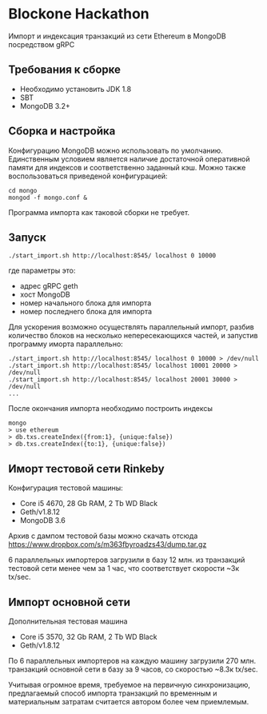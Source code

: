 # Blockone Hackathon

Импорт и индексация транзакций из сети Ethereum в MongoDB посредством gRPC

## Требования к сборке
* Необходимо установить JDK 1.8
* SBT
* MongoDB 3.2+

## Сборка и настройка
Конфигурацию MongoDB можно использовать по умолчанию. 
Единственным условием является наличие достаточной оперативной памяти для индексов и соответственно заданный кэш.
Можно также воспользоваться приведеной конфигурацией:
```
cd mongo
mongod -f mongo.conf &
```
Программа импорта как таковой сборки не требует.

## Запуск
```
./start_import.sh http://localhost:8545/ localhost 0 10000
```
где параметры это:
* адрес gRPC geth
* хост MongoDB
* номер начального блока для импорта
* номер последнего блока для импорта

Для ускорения возможно осуществлять параллельный импорт, разбив количество блоков на несколько непересекающихся частей, и запустив программу иморта параллельно:
```
./start_import.sh http://localhost:8545/ localhost 0 10000 > /dev/null
./start_import.sh http://localhost:8545/ localhost 10001 20000 > /dev/null 
./start_import.sh http://localhost:8545/ localhost 20001 30000 > /dev/null
...
```

После окончания импорта необходимо построить индексы
```
mongo
> use ethereum
> db.txs.createIndex({from:1}, {unique:false})
> db.txs.createIndex({to:1}, {unique:false})
```

## Иморт тестовой сети Rinkeby
Конфигурация тестовой машины:
* Core i5 4670, 28 Gb RAM, 2 Tb WD Black
* Geth/v1.8.12
* MongoDB 3.6

Архив с дампом тестовой базы можно скачать отсюда https://www.dropbox.com/s/m363fbyroadzs43/dump.tar.gz

6 параллельных импортеров загрузили в базу 12 млн. из транзакций тестовой сети менее чем за 1 час, что соответствует cкорости ~3к tx/sec.

## Импорт основной сети
Дополнительная тестовая машина
* Core i5 3570, 32 Gb RAM, 2 Tb WD Black
* Geth/v1.8.12

По 6 параллельных импортеров на каждую машину загрузили 270 млн. транзакций основной сети в базу за 9 часов, со скоростью ~8.3к tx/sec.

Учитывая огромное время, требуемое на первичную синхронизацию, предлагаемый способ импорта транзакций по временным и материальным затратам считается автором более чем приемлемым.